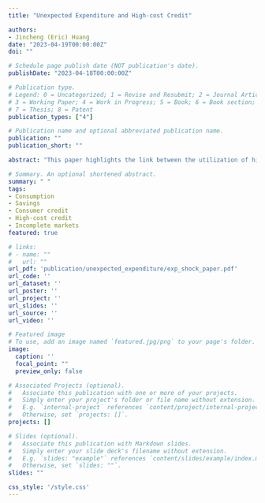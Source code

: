 ```yaml
---
title: "Unexpected Expenditure and High-cost Credit"

authors:
- Jincheng (Eric) Huang
date: "2023-04-19T00:00:00Z"
doi: ""

# Schedule page publish date (NOT publication's date).
publishDate: "2023-04-18T00:00:00Z"

# Publication type.
# Legend: 0 = Uncategorized; 1 = Revise and Resubmit; 2 = Journal Article;
# 3 = Working Paper; 4 = Work in Progress; 5 = Book; 6 = Book section;
# 7 = Thesis; 8 = Patent
publication_types: ["4"]

# Publication name and optional abbreviated publication name.
publication: ""
publication_short: ""

abstract: "This paper highlights the link between the utilization of high-cost consumer credits by wealth-poor households and the risks associated with household expenditures. Using the PSID and the SCF, I document that households with very limited liquid wealth and available credit while facing unexpected expenses are more likely to resort to high-cost credit options, such as payday loans. Furthermore, these unexpected expenses probably stem from specific spending categories, such as medical costs as well as vehicle and home repairs. For households at their borrowing constraints, occurrence of expenditure shocks tends to reduce consumption growth and savings rate, which impedes wealth accumulation. I discuss the role of expenditure shocks in models of consumption-savings and why they are crucial for understanding the demand for high-cost credits."

# Summary. An optional shortened abstract.
summary: " "
tags:
- Consumption
- Savings
- Consumer credit
- High-cost credit
- Incomplete markets
featured: true

# links:
# - name: ""
#   url: ""
url_pdf: 'publication/unexpected_expenditure/exp_shock_paper.pdf'
url_code: ''
url_dataset: ''
url_poster: ''
url_project: ''
url_slides: ''
url_source: ''
url_video: ''

# Featured image
# To use, add an image named `featured.jpg/png` to your page's folder.
image:
  caption: ''
  focal_point: ""
  preview_only: false

# Associated Projects (optional).
#   Associate this publication with one or more of your projects.
#   Simply enter your project's folder or file name without extension.
#   E.g. `internal-project` references `content/project/internal-project/index.md`.
#   Otherwise, set `projects: []`.
projects: []

# Slides (optional).
#   Associate this publication with Markdown slides.
#   Simply enter your slide deck's filename without extension.
#   E.g. `slides: "example"` references `content/slides/example/index.md`.
#   Otherwise, set `slides: ""`.
slides: ""

css_style: '/style.css'
---
```

